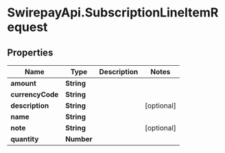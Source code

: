 # SwirepayApi.SubscriptionLineItemRequest

## Properties

Name | Type | Description | Notes
------------ | ------------- | ------------- | -------------
**amount** | **String** |  | 
**currencyCode** | **String** |  | 
**description** | **String** |  | [optional] 
**name** | **String** |  | 
**note** | **String** |  | [optional] 
**quantity** | **Number** |  | 


